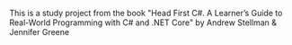 This is a study project from the book "Head First C#. A Learner’s Guide to Real-World Programming with C# and .NET Core" by Andrew Stellman & Jennifer Greene

